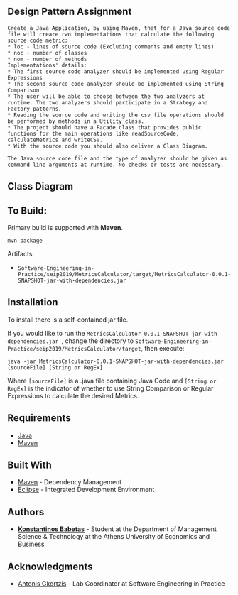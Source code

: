 ## Design Pattern Assignment
```
Create a Java Application, by using Maven, that for a Java source code file will creare rwo implementations that calculate the following source code metric:
* loc - lines of source code (Excluding comments and empty lines)
* noc - number of classes
* nom - number of methods
Implementations' details:
* The first source code analyzer should be implemented using Regular Expressions
* The second source code analyzer should be implemented using String Comparison
* The user will be able to choose between the two analyzers at runtime. The two analyzers should participate in a Strategy and Factory patterns.
* Reading the source code and writing the csv file operations should be performed by methods in a Utility class.
* The project should have a Facade class that provides public functions for the main operations like readSourceCode, calculateMetrics and writeCSV.
* With the source code you should also deliver a Class Diagram.

The Java source code file and the type of analyzer should be given as  command-line arguments at runtime. No checks or tests are necessary.
```

## Class Diagram

## To Build:
Primary build is supported with **Maven**.
```
mvn package
```
Artifacts:
* ``` Software-Engineering-in-Practice/seip2019/MetricsCalculator/target/MetricsCalculator-0.0.1-SNAPSHOT-jar-with-dependencies.jar ```
## Installation
To install there is a self-contained jar file.

If you would like to run the ```MetricsCalculator-0.0.1-SNAPSHOT-jar-with-dependencies.jar ```, change the directory to ```Software-Engineering-in-Practice/seip2019/MetricsCalculator/target```, then execute:

```
java -jar MetricsCalculator-0.0.1-SNAPSHOT-jar-with-dependencies.jar [sourceFile] [String or RegEx]
```
Where ```[sourceFile]``` is a .java file containing Java Code and ```[String or RegEx]``` is the indicator of whether to use String Comparison or Regular Expressions to calculate the desired Metrics.

## Requirements

* [Java](http://www.oracle.com/technetwork/java/javase/downloads/jdk9-downloads-3848520.html)
* [Maven](https://maven.apache.org/)

## Built With
* [Maven](https://maven.apache.org/) - Dependency Management
* [Eclipse](https://www.eclipse.org/downloads/packages/release/2018-12/r/eclipse-ide-java-developers) - Integrated Development Environment

## Authors

* [**Konstantinos Babetas**](https://github.com/kbabetas) - Student at the Department of Management Science & Technology at the Athens University of Economics and Business

## Acknowledgments

* [Antonis Gkortzis](https://github.com/AntonisGkortzis) - Lab Coordinator at Software Engineering in Practice
